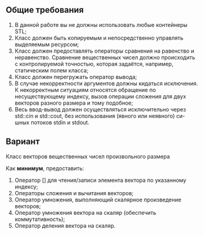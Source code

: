## Общие требования
1. В данной работе вы не должны использовать любые контейнеры STL;
2. Класс должен быть копируемым и непосредственно управлять выделяемым ресурсом;
3. Класс должен предоставлять операторы сравнения на равенство и неравенство. Сравнение
вещественных чисел должно происходить с контролируемой точностью, которая задаётся, например,
статическим полем класса;
4. Класс должен перегружать оператор вывода;
5. В случае некорректности аргументов должны кидаться исключения. К некорректным ситуациям
относятся обращение по несуществующему индексу, вызов операции сложения для двух векторов
разного размера и тому подобное;
6. Весь ввод-вывод должен осуществляться исключительно через std::cin и std::cout, без
использования (явного или неявного) си-шных потоков stdin и stdout.

## Вариант
Класс векторов вещественных чисел произвольного размера

Как __минимум__, предоставить:
1) Оператор [] для чтения/записи элемента вектора по указанному индексу;
2) Операторы сложения и вычитания векторов;
3) Оператор умножения, выполняющий скалярное произведение векторов;
4) Оператор умножения вектора на скаляр (обеспечить коммутативность);
5) Оператор деления вектора на скаляр.
